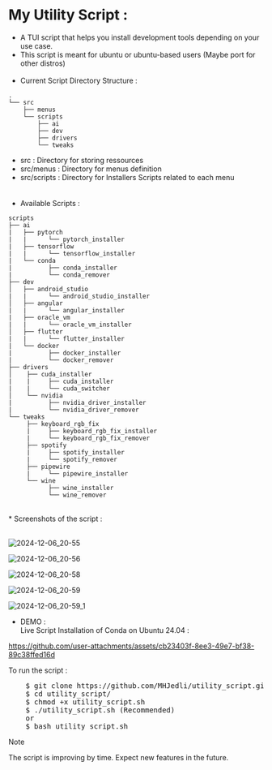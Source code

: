 # My Utility Script :
*  A TUI script that helps you install development tools depending on your use case.
*  This script is meant for ubuntu or ubuntu-based users (Maybe port for other distros)
<br><br>
*  Current Script Directory Structure :
```
.
└── src
    ├── menus
    └── scripts
        ├── ai
        ├── dev
        ├── drivers
        └── tweaks

```
*  src : Directory for storing ressources <br>
*  src/menus : Directory for menus definition <br>
*  src/scripts : Directory for Installers Scripts related to each menu <br>
<br><br>
*  Available Scripts :
```
scripts
├── ai
|   ├── pytorch
|   |      └── pytorch_installer
|   ├── tensorflow
|   |      └── tensorflow_installer
|   └── conda
|          ├── conda_installer
|          └── conda_remover
├── dev
│   ├── android_studio
|   |      └── android_studio_installer
│   ├── angular
|   |      └── angular_installer
|   ├── oracle_vm
|   |      └── oracle_vm_installer
│   ├── flutter
|   |      └── flutter_installer
|   └── docker
|          ├── docker_installer
|          └── docker_remover
├── drivers
│    ├── cuda_installer
|    |     ├── cuda_installer
|    |     └── cuda_switcher
│    └── nvidia
|          ├── nvidia_driver_installer
|          └── nvidia_driver_remover
└── tweaks 
     ├── keyboard_rgb_fix
     |     ├── keyboard_rgb_fix_installer
     |     └── keyboard_rgb_fix_remover
     ├── spotify
     |     ├── spotify_installer
     |     └── spotify_remover
     ├── pipewire
     |     └── pipewire_installer
     └── wine
           ├── wine_installer
           └── wine_remover
```
<br>
*  Screenshots of the script :
<br><br>

![2024-12-06_20-55](https://github.com/user-attachments/assets/b477c59b-3abb-48a6-b271-4f773477d6fe)

![2024-12-06_20-56](https://github.com/user-attachments/assets/70783455-2701-4052-8593-1c6c1d3f4f82)

![2024-12-06_20-58](https://github.com/user-attachments/assets/bbf11d7c-9129-470c-ad91-43d47513c450)

![2024-12-06_20-59](https://github.com/user-attachments/assets/71beedf6-49f6-4d1f-9f76-59f97c37337a)

![2024-12-06_20-59_1](https://github.com/user-attachments/assets/98aab35c-36b2-4175-89cd-0f7896e58a86)
<br>
* DEMO :<br>
Live Script Installation of Conda on Ubuntu 24.04 :
  

https://github.com/user-attachments/assets/cb23403f-8ee3-49e7-bf38-89c38ffed16d




To run the script :
<pre>
    $ git clone https://github.com/MHJedli/utility_script.git
    $ cd utility_script/
    $ chmod +x utility_script.sh
    $ ./utility_script.sh (Recommended) 
    or
    $ bash utility_script.sh
</pre>

> [!NOTE]
> The script is improving by time. Expect new features in the future.
